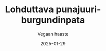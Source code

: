 ---
title: "Lohduttava punajuuri-burgundinpata"
image: "https://vegaanibotti.lauravuo.me/2025/01/2025-01-29_small.png"
date: 2025-01-29
receipt_url: "https://vegaanihaaste.fi/reseptit/lohduttava-punajuuri-burgundinpata"
author: "Vegaanihaaste"
---